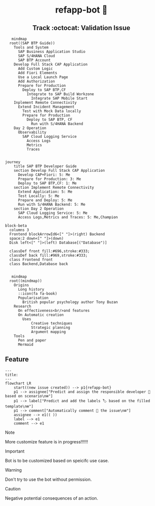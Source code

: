 <h1 align="center">refapp-bot 🤖</h1>
<h2 align="center">Track :octocat: Validation Issue</h2>




```mermaid
   mindmap
  root((SAP BTP Guide))
    Tools and System
      SAP Business Application Studio
      SAP S/4HANA Cloud
      SAP BTP Account
    Develop Full Stack CAP Application 
      Add Custom Logic
      Add Fiori Elements
      Use a Local Launch Page
      Add Authorization
      Prepare for Production
        Deploy to SAP BTP,CF
          Integrate to SAP Build Workzone
            Integrate SAP Mobile Start
    Inplement Remote Connectivity
      Extend Incident Management
        Test with Mock Data locally
        Prepare for Production
          Deploy to SAP BTP, CF
            Run with S/4HANA Backend 
    Day 2 Operation
      Observability
        SAP Cloud Logging Service
          Access Logs
          Metrics
          Traces


```


```mermaid
journey
    title SAP BTP Developer Guide
    section Develop Full Stack CAP Application
      Develop CAP+Fiori: 5: Me
      Prepare for Production: 3: Me
      Deploy to SAP BTP,CF: 1: Me
    section Implement Remote Connectivity
      Extend Application: 5: Me
      Test Locally: 5: Me
      Prepare and Deploy: 5: Me
      Run with S/4HANA Backend: 5: Me 
    section Day 2 Operation
      SAP Cloud Logging Service: 5: Me
      Access Logs,Metrics and Traces: 5: Me,Champion
```





```mermaid
block-beta
  columns 3
  Frontend blockArrowId6<[" "]>(right) Backend
  space:2 down<[" "]>(down)
  Disk left<[" "]>(left) Database[("Database")]

  classDef front fill:#696,stroke:#333;
  classDef back fill:#969,stroke:#333;
  class Frontend front
  class Backend,Database back


```

```mermaid
   mindmap
  root((mindmap))
    Origins
      Long history
      ::icon(fa fa-book)
      Popularisation
        British popular psychology author Tony Buzan
    Research
      On effectiveness<br/>and features
      On Automatic creation
        Uses
            Creative techniques
            Strategic planning
            Argument mapping
    Tools
      Pen and paper
      Mermaid
```


## Feature

```mermaid
---
title: 
---
flowchart LR
    start((new issue created)) --> p1{refapp-bot}
    p1 --> assignee["Predict and assign the responsible developer 👤 based on scenario\n⊞"]
    p1 --> label["Predict and add the labels 🏷️ based on the filled template\n⊞"]
    p1 --> comment["Automatically comment 💬 the issue\n⊞"]
    assignee --> e1(( ))
    label --> e1
    comment --> e1
```

> [!NOTE]  
> More customize feature is in progress!!!!!!

> [!IMPORTANT]  
> Bot is to be customized based on speicifc use case.

> [!WARNING]  
> Don't try to use the bot without permission.

> [!CAUTION]
> Negative potential consequences of an action.


